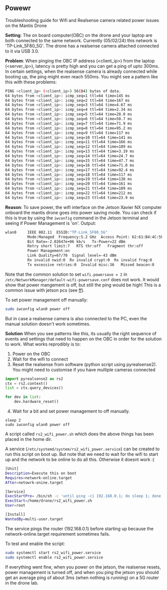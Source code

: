 ## Powewr

Troubleshooting guide for Wifi and Realsense camera related power issues on the Mantis Drone

**Setting**:
The on board computer(OBC) on the drone and your laptop are both connected to the same network. Currently (05/02/24) this network is 'TP-Link_5F80_5G'. The drone has a realsense camera attached connected to it via USB 3.0.

**Problem**: When pinging the OBC IP address (<client_ip>) from the laptop (<server_ip>), latency is pretty high and you can get a ping of upto 300ms. In certain settings, when the realsense camera is already connected while booting up, the ping might even reach 550ms. You might see a pattern like this with these problems:

```bash
PING <client_ip> (<client_ip>) 56(84) bytes of data.
64 bytes from <client_ip>: icmp_seq=1 ttl=64 time=145 ms
64 bytes from <client_ip>: icmp_seq=2 ttl=64 time=167 ms
64 bytes from <client_ip>: icmp_seq=3 ttl=64 time=4.67 ms
64 bytes from <client_ip>: icmp_seq=4 ttl=64 time=2.34 ms
64 bytes from <client_ip>: icmp_seq=5 ttl=64 time=28.0 ms
64 bytes from <client_ip>: icmp_seq=6 ttl=64 time=50.7 ms
64 bytes from <client_ip>: icmp_seq=7 ttl=64 time=71.9 ms
64 bytes from <client_ip>: icmp_seq=8 ttl=64 time=95.2 ms
64 bytes from <client_ip>: icmp_seq=9 ttl=64 time=117 ms
64 bytes from <client_ip>: icmp_seq=10 ttl=64 time=141 ms
64 bytes from <client_ip>: icmp_seq=11 ttl=64 time=166 ms
64 bytes from <client_ip>: icmp_seq=12 ttl=64 time=189 ms
64 bytes from <client_ip>: icmp_seq=13 ttl=64 time=3.19 ms
64 bytes from <client_ip>: icmp_seq=14 ttl=64 time=24.7 ms
64 bytes from <client_ip>: icmp_seq=15 ttl=64 time=47.7 ms
64 bytes from <client_ip>: icmp_seq=16 ttl=64 time=71.0 ms
64 bytes from <client_ip>: icmp_seq=17 ttl=64 time=92.4 ms
64 bytes from <client_ip>: icmp_seq=18 ttl=64 time=117 ms
64 bytes from <client_ip>: icmp_seq=19 ttl=64 time=138 ms
64 bytes from <client_ip>: icmp_seq=20 ttl=64 time=161 ms
64 bytes from <client_ip>: icmp_seq=21 ttl=64 time=189 ms
64 bytes from <client_ip>: icmp_seq=22 ttl=64 time=212 ms
64 bytes from <client_ip>: icmp_seq=23 ttl=64 time=23.9 ms
```

**Reason**: To save power, the wifi interface on the Jetson Xavier NX computer onboard  the mantis drone goes into power saving mode. You can check if this is true by using the `iwconfig` command in the Jetson terminal and seeing if Power Management is 'on'.
Output:
```bash
wlan0     IEEE 802.11  ESSID:"TP-Link_5F80_5G"  
          Mode:Managed  Frequency:5.2 GHz  Access Point: 62:61:B4:4C:5F:7F   
          Bit Rate=-2.02647e+06 kb/s   Tx-Power=22 dBm   
          Retry short limit:7   RTS thr:off   Fragment thr:off
          Power Management:on
          Link Quality=67/70  Signal level=-43 dBm  
          Rx invalid nwid:0  Rx invalid crypt:0  Rx invalid frag:0
          Tx excessive retries:0  Invalid misc:36   Missed beacon:0
```

Note that the common solution to set `wifi.powersave = 2` in `/etc/NetworkManager/default-wifi-powersave.conf` does not work. It would show that power mangement is off, but still the ping would be high! This is a common issue with jetson pcs (see [ff]()).

To set power management off manually:
```bash
sudo iwconfig wlan0 power off
```

But in case a realsense camera is also connected to the PC, even the manual solution doesn't work sometimes. 

**Solution**
When you see patterns like this, its usually the right sequence of events and settings that need to happen on the OBC in order for the solution to work.
What works reprodibly is to:
1. Power on the OBC
2. Wait for the wifi to connect
3. Reset the realsense from software (python script using pyrealsense2). You might need to customise if you have multiple cameras connected
```python
import pyrealsense2 as rs2
ctx = rs2.context()
list = ctx.query_devices()

for dev in list:
	dev.hardware_reset()
```
4. Wait for a bit and set power management to off manually. 
```
sleep 2
sudo iwconfig wlan0 power off
```

A script called `rs2_wifi_power.sh` which does the above things has been placed in the home dir. 

A service (`/etc/systemd/system/rs2_wifi_power.service`) can be created to run this script on boot up. But note that we need to wait for the wifi to start up and the network to be online to do all this. Otherwise it doesnt work :(
```bash
[Unit]
Description=Execute this on boot
Requires=network-online.target
After=netowrk-onine.target

[Service]
ExecStartPre= /bin/sh -c 'until ping -c1 192.168.0.1; do sleep 1; done;'
ExecStart=/home/drone/rs2_wifi_power.sh
User=root

[Install]
WantedBy=multi-user.target
```  
The service pings the router (192.168.0.1) before starting up because the network-online.target requirement sometimes fails.

To test and enable the script:
```bash
sudo systemctl start rs2_wifi_power.service
sudo systemctl enable rs2_wifi_power.service
```

If everything went fine, when you power on the jetson, the realsense resets, power management is turned off, and when you ping the jetson you should get an average ping of about 3ms (when nothing is running) on a 5G router in the drone lab.